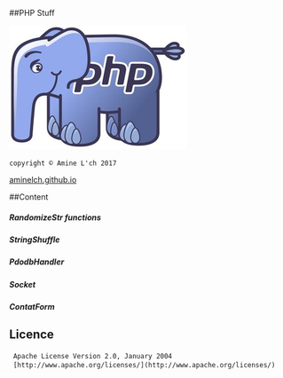 ##PHP Stuff

![php logo](logo-php.jpg "php logo")

    copyright © Amine L'ch 2017
 [aminelch.github.io](aminelch.github.io) 

##Content

##### RandomizeStr functions
##### StringShuffle
##### PdodbHandler
##### Socket
##### ContatForm
 
## Licence
 

     Apache License Version 2.0, January 2004 
     [http://www.apache.org/licenses/](http://www.apache.org/licenses/)
